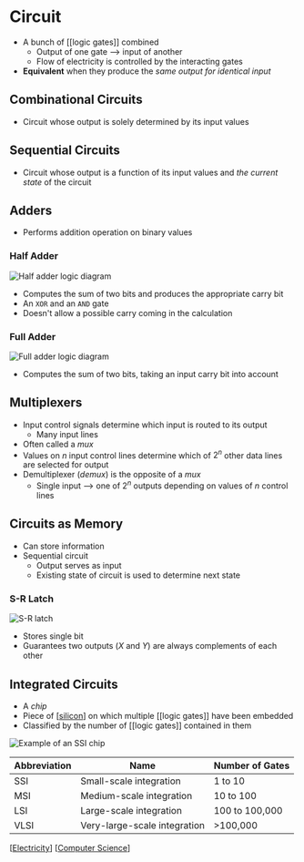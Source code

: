 # Circuit

- A bunch of [[logic gates]] combined
  - Output of one gate --> input of another
  - Flow of electricity is controlled by the interacting gates
- **Equivalent** when they produce the *same output for identical input*

## Combinational Circuits

- Circuit whose output is solely determined by its input values

## Sequential Circuits

- Circuit whose output is a function of its input values and _the current state_ of the circuit

## Adders

- Performs addition operation on binary values

### Half Adder

![Half adder logic diagram](/assets/second-brain/2020-09-26-18-12-29.png)

- Computes the sum of two bits and produces the appropriate carry bit
- An `XOR` and an `AND` gate
- Doesn't allow a possible carry coming in the calculation

### Full Adder

![Full adder logic diagram](/assets/second-brain/2020-09-26-18-14-14.png)

- Computes the sum of two bits, taking an input carry bit into account

## Multiplexers

- Input control signals determine which input is routed to its output
  - Many input lines
- Often called a _mux_
- Values on $n$ input control lines determine which of $2^n$ other data lines are selected for output
- Demultiplexer (_demux_) is the opposite of a _mux_
  - Single input --> one of $2^n$ outputs depending on values of $n$ control lines

## Circuits as Memory

- Can store information
- Sequential circuit
  - Output serves as input
  - Existing state of circuit is used to determine next state

### S-R Latch

![S-R latch](assets/second-brain/2020-09-26-19-05-27.png)

- Stores single bit
- Guarantees two outputs ($X$ and $Y$) are always complements of each other

## Integrated Circuits

- A _chip_
- Piece of [[silicon]] on which multiple [[logic gates]] have been embedded
- Classified by the number of [[logic gates]] contained in them

![Example of an SSI chip](/assets/second-brain/2020-09-26-19-23-58.png)

| Abbreviation | Name                         | Number of Gates |
| ------------ | ---------------------------- | --------------- |
| SSI          | Small-scale integration      | 1 to 10         |
| MSI          | Medium-scale integration     | 10 to 100       |
| LSI          | Large-scale integration      | 100 to 100,000  |
| VLSI         | Very-large-scale integration | >100,000        |

[[Electricity]] [[Computer Science]]

[//begin]: # "Autogenerated link references for markdown compatibility"
[silicon]: silicon "Silicon"
[Electricity]: electricity "Electricity"
[Computer Science]: computer-science "Computer Science"
[//end]: # "Autogenerated link references"